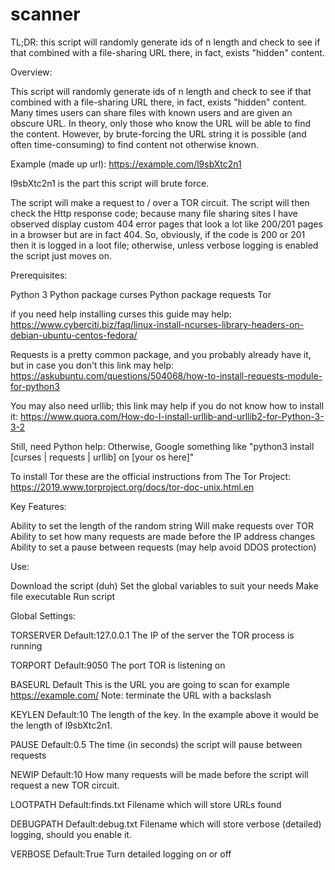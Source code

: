 # scanner
TL;DR: 
this script will randomly generate ids of n length and check to see if that combined with a file-sharing URL there, in fact, exists "hidden" content. 

Overview:

This script will randomly generate ids of n length and check to see if that combined with a file-sharing URL there, in fact, exists "hidden" content.  Many times users can share files with known users and are given an obscure URL. In theory, only those who know the URL will be able to find the content. However, by brute-forcing the URL string it is possible (and often time-consuming) to find content not otherwise known.

Example (made up url):
https://example.com/l9sbXtc2n1

l9sbXtc2n1 is the part this script will brute force. 

The script will make a request to <url>/<random string> over a TOR circuit. The script will then check the Http response code; because many file sharing sites I have observed display custom 404 error pages that look a lot like 200/201 pages in a browser but are in fact 404. So, obviously, if the code is 200 or 201 then it is logged in a loot file; otherwise, unless verbose logging is enabled the script just moves on.

Prerequisites:

Python 3
Python package curses
Python package requests
Tor

if you need help installing curses this guide may help:
https://www.cyberciti.biz/faq/linux-install-ncurses-library-headers-on-debian-ubuntu-centos-fedora/

Requests is a pretty common package, and you probably already have it, but in case you don't this link may help:
https://askubuntu.com/questions/504068/how-to-install-requests-module-for-python3

You may also need urllib; this link may help if you do not know how to install it:
https://www.quora.com/How-do-I-install-urllib-and-urllib2-for-Python-3-3-2

Still, need Python help:
Otherwise, Google something like "python3 install [curses | requests | urllib] on [your os here]"

To install Tor these are the official instructions from The Tor Project:
https://2019.www.torproject.org/docs/tor-doc-unix.html.en

Key Features:

Ability to set the length of the random string
Will make requests over TOR
Ability to set how many requests are made before the IP address changes
Ability to set a pause between requests (may help avoid DDOS protection)

Use:

Download the script (duh)
Set the global variables to suit your needs
Make file executable
Run script

Global Settings:

TORSERVER Default:127.0.0.1
The IP of the server the TOR process is running


TORPORT Default:9050
The port TOR is listening on


BASEURL  Default <none>
This is the URL you are going to scan for example https://example.com/
Note: terminate the URL with a backslash


KEYLEN Default:10
The length of the key. In the example above it would be the length of l9sbXtc2n1.


PAUSE Default:0.5
The time (in seconds) the script will pause between requests 


NEWIP Default:10
How many requests will be made before the script will request a new TOR circuit.


LOOTPATH Default:finds.txt
Filename which will store URLs found

DEBUGPATH Default:debug.txt
Filename which will store verbose (detailed) logging, should you enable it.


VERBOSE Default:True
Turn detailed logging on or off
